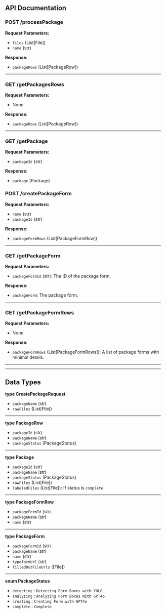 ## API Documentation

### POST /processPackage
**Request Parameters:**
- `files` (List[File])
- `name` (str)

**Response:**
- `packageRows` (List[PackageRow])

---------------------------------------------------------------------------------------------

### GET /getPackagesRows
**Request Parameters:**
- None

**Response:**
- `packageRows` (List[PackageRow])

---------------------------------------------------------------------------------------------

### GET /getPackage
**Request Parameters:**
- `packageId` (str)

**Response:**
- `package` (Package)


### POST /createPackageForm
**Request Parameters:**
- `name` (str)
- `packageId` (str)

**Response:**
- `packageFormRows` (List[PackageFormRow])

---------------------------------------------------------------------------------------------

### GET /getPackageForm
**Request Parameters:**
- `packageFormId` (str): The ID of the package form.

**Response:**
- `packageForm`: The package form.

---------------------------------------------------------------------------------------------

### GET /getPackageFormRows
**Request Parameters:**
- None

**Response:**
- `packageFormRows` (List[PackageFormRows]): A list of package forms with minimal details.

---------------------------------------------------------------------------------------------
---------------------------------------------------------------------------------------------

## Data Types

**type CreatePackageRequest**
- `packageName` (str)
- `rawFiles` (List[File])

---------------------------------------------------------------------------------------------

**type PackageRow**
- `packageId` (str)
- `packageName` (str)
- `packageStatus` (PackageStatus)

---------------------------------------------------------------------------------------------

**type Package**
- `packageId` (str)
- `packageName` (str)
- `packageStatus` (PackageStatus)
- `rawFiles` (List[File])
- `labeledFiles` (List[File]): If status is `complete`

---------------------------------------------------------------------------------------------

**type PackageFormRow**
- `packageFormId` (str)
- `packageName` (str)
- `name` (str)

---------------------------------------------------------------------------------------------

**type PackageForm**
- `packageFormId` (str)
- `packageName` (str)
- `name` (str)
- `typeformUrl` (str)
- `filledOutFileUrls` ([File])

---------------------------------------------------------------------------------------------

**enum PackageStatus**
- `detecting` : `Detecting Form Boxes with YOLO`
- `analyzing` : `Analyzing Form Boxes With GPT4o`
- `creating` : `Creating Form with GPT4o`
- `complete` : `Complete`
